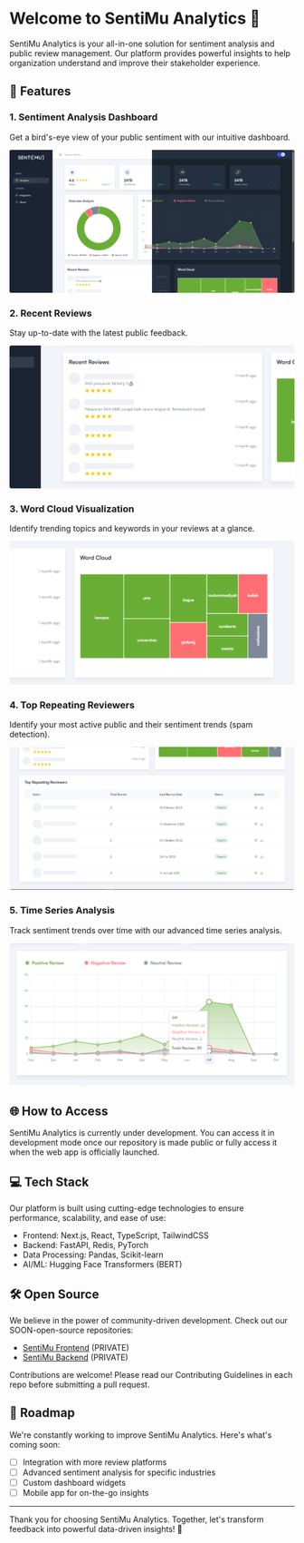 # Welcome to SentiMu Analytics 🎉

SentiMu Analytics is your all-in-one solution for sentiment analysis and public review management. Our platform provides powerful insights to help organization understand and improve their stakeholder experience.

## 🚀 Features

### 1. Sentiment Analysis Dashboard
Get a bird's-eye view of your public sentiment with our intuitive dashboard.

![Dashboard Screenshot](https://raw.githubusercontent.com/SentiMu/.github/main/image/dashboard.png)

### 2. Recent Reviews
Stay up-to-date with the latest public feedback.

![Recent Reviews Screenshot](https://raw.githubusercontent.com/SentiMu/.github/main/image/recent_review.png)

### 3. Word Cloud Visualization
Identify trending topics and keywords in your reviews at a glance.

![Word Cloud Screenshot](https://raw.githubusercontent.com/SentiMu/.github/main/image/word_cloud.png)

### 4. Top Repeating Reviewers
Identify your most active public and their sentiment trends (spam detection).

![Top Reviewers Screenshot](https://raw.githubusercontent.com/SentiMu/.github/main/image/repeating_review.png)

### 5. Time Series Analysis
Track sentiment trends over time with our advanced time series analysis.

![Time Series Screenshot](https://raw.githubusercontent.com/SentiMu/.github/main/image/time_series.png)

## 🌐 How to Access

SentiMu Analytics is currently under development. You can access it in development mode once our repository is made public or fully access it when the web app is officially launched.

## 💻 Tech Stack

Our platform is built using cutting-edge technologies to ensure performance, scalability, and ease of use:

- Frontend: Next.js, React, TypeScript, TailwindCSS
- Backend: FastAPI, Redis, PyTorch
- Data Processing: Pandas, Scikit-learn
- AI/ML: Hugging Face Transformers (BERT)

## 🛠️ Open Source

We believe in the power of community-driven development. Check out our SOON-open-source repositories:

- [SentiMu Frontend](https://github.com/SentiMu/SentiMu) (PRIVATE)
- [SentiMu Backend](https://github.com/SentiMu/SentiMu-Server) (PRIVATE)

Contributions are welcome! Please read our Contributing Guidelines in each repo before submitting a pull request.

## 🔮 Roadmap

We're constantly working to improve SentiMu Analytics. Here's what's coming soon:

- [ ] Integration with more review platforms
- [ ] Advanced sentiment analysis for specific industries
- [ ] Custom dashboard widgets
- [ ] Mobile app for on-the-go insights

---
Thank you for choosing SentiMu Analytics. Together, let's transform feedback into powerful data-driven insights! 💪